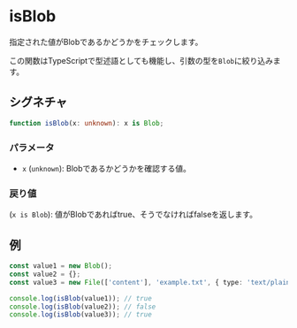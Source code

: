 # isBlob

指定された値がBlobであるかどうかをチェックします。

この関数はTypeScriptで型述語としても機能し、引数の型を`Blob`に絞り込みます。

## シグネチャ

```typescript
function isBlob(x: unknown): x is Blob;
```

### パラメータ

- `x` (`unknown`): Blobであるかどうかを確認する値。

### 戻り値

(`x is Blob`): 値がBlobであればtrue、そうでなければfalseを返します。

## 例

```typescript
const value1 = new Blob();
const value2 = {};
const value3 = new File(['content'], 'example.txt', { type: 'text/plain' });

console.log(isBlob(value1)); // true
console.log(isBlob(value2)); // false
console.log(isBlob(value3)); // true
```
